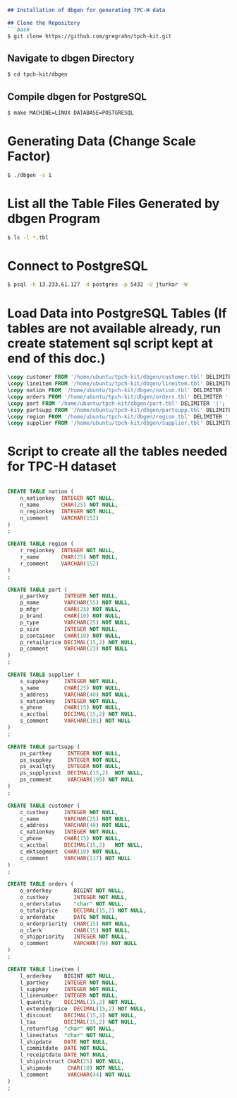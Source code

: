 ```markdown
## Installation of dbgen for generating TPC-H data

## Clone the Repository
```bash
$ git clone https://github.com/gregrahn/tpch-kit.git
```

## Navigate to dbgen Directory
```bash
$ cd tpch-kit/dbgen
```

## Compile dbgen for PostgreSQL
```bash
$ make MACHINE=LINUX DATABASE=POSTGRESQL
```

# Generating Data (Change Scale Factor)

```bash
$ ./dbgen -s 1
```

# List all the Table Files Generated by dbgen Program

```bash
$ ls -l *.tbl
```

# Connect to PostgreSQL

```bash
$ psql -h 13.233.61.127 -d postgres -p 5432 -U jturkar -W
```

# Load Data into PostgreSQL Tables (If tables are not available already, run create statement sql script kept at end of this doc.)

```sql
\copy customer FROM '/home/ubuntu/tpch-kit/dbgen/customer.tbl' DELIMITER '|';
\copy lineitem FROM '/home/ubuntu/tpch-kit/dbgen/lineitem.tbl' DELIMITER '|';
\copy nation FROM '/home/ubuntu/tpch-kit/dbgen/nation.tbl' DELIMITER '|';
\copy orders FROM '/home/ubuntu/tpch-kit/dbgen/orders.tbl' DELIMITER '|';
\copy part FROM '/home/ubuntu/tpch-kit/dbgen/part.tbl' DELIMITER '|';
\copy partsupp FROM '/home/ubuntu/tpch-kit/dbgen/partsupp.tbl' DELIMITER '|';
\copy region FROM '/home/ubuntu/tpch-kit/dbgen/region.tbl' DELIMITER '|';
\copy supplier FROM '/home/ubuntu/tpch-kit/dbgen/supplier.tbl' DELIMITER '|';
```

# Script to create all the tables needed for TPC-H dataset

```sql

CREATE TABLE nation (
    n_nationkey  INTEGER NOT NULL,
    n_name       CHAR(25) NOT NULL,
    n_regionkey  INTEGER NOT NULL,
    n_comment    VARCHAR(152)
)
;

CREATE TABLE region (
    r_regionkey  INTEGER NOT NULL,
    r_name       CHAR(25) NOT NULL,
    r_comment    VARCHAR(152)
)
;

CREATE TABLE part (
    p_partkey     INTEGER NOT NULL,
    p_name        VARCHAR(55) NOT NULL,
    p_mfgr        CHAR(25) NOT NULL,
    p_brand       CHAR(10) NOT NULL,
    p_type        VARCHAR(25) NOT NULL,
    p_size        INTEGER NOT NULL,
    p_container   CHAR(10) NOT NULL,
    p_retailprice DECIMAL(15,2) NOT NULL,
    p_comment     VARCHAR(23) NOT NULL
)
;

CREATE TABLE supplier (
    s_suppkey     INTEGER NOT NULL,
    s_name        CHAR(25) NOT NULL,
    s_address     VARCHAR(40) NOT NULL,
    s_nationkey   INTEGER NOT NULL,
    s_phone       CHAR(15) NOT NULL,
    s_acctbal     DECIMAL(15,2) NOT NULL,
    s_comment     VARCHAR(101) NOT NULL
)
;

CREATE TABLE partsupp (
    ps_partkey     INTEGER NOT NULL,
    ps_suppkey     INTEGER NOT NULL,
    ps_availqty    INTEGER NOT NULL,
    ps_supplycost  DECIMAL(15,2)  NOT NULL,
    ps_comment     VARCHAR(199) NOT NULL
)
;

CREATE TABLE customer (
    c_custkey     INTEGER NOT NULL,
    c_name        VARCHAR(25) NOT NULL,
    c_address     VARCHAR(40) NOT NULL,
    c_nationkey   INTEGER NOT NULL,
    c_phone       CHAR(15) NOT NULL,
    c_acctbal     DECIMAL(15,2)   NOT NULL,
    c_mktsegment  CHAR(10) NOT NULL,
    c_comment     VARCHAR(117) NOT NULL
)
;

CREATE TABLE orders (
    o_orderkey       BIGINT NOT NULL,
    o_custkey        INTEGER NOT NULL,
    o_orderstatus    "char" NOT NULL,
    o_totalprice     DECIMAL(15,2) NOT NULL,
    o_orderdate      DATE NOT NULL,
    o_orderpriority  CHAR(15) NOT NULL,
    o_clerk          CHAR(15) NOT NULL,
    o_shippriority   INTEGER NOT NULL,
    o_comment        VARCHAR(79) NOT NULL
)
;

CREATE TABLE lineitem (
    l_orderkey    BIGINT NOT NULL,
    l_partkey     INTEGER NOT NULL,
    l_suppkey     INTEGER NOT NULL,
    l_linenumber  INTEGER NOT NULL,
    l_quantity    DECIMAL(15,2) NOT NULL,
    l_extendedprice  DECIMAL(15,2) NOT NULL,
    l_discount    DECIMAL(15,2) NOT NULL,
    l_tax         DECIMAL(15,2) NOT NULL,
    l_returnflag  "char" NOT NULL,
    l_linestatus  "char" NOT NULL,
    l_shipdate    DATE NOT NULL,
    l_commitdate  DATE NOT NULL,
    l_receiptdate DATE NOT NULL,
    l_shipinstruct CHAR(25) NOT NULL,
    l_shipmode     CHAR(10) NOT NULL,
    l_comment      VARCHAR(44) NOT NULL
)
;

```
